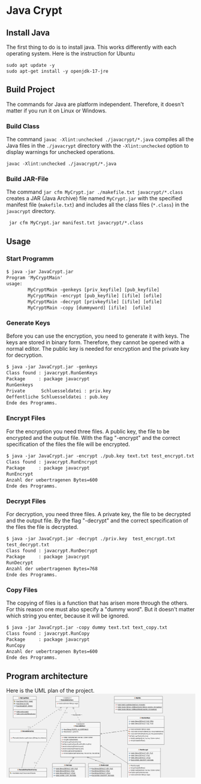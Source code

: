 # Java Crypt


## Install Java
The first thing to do is to install java. This works differently with each operating system. Here is the instruction for Ubuntu
```shell
sudo apt update -y 
sudo apt-get install -y openjdk-17-jre 
```

## Build Project
The commands for Java are platform independent. Therefore, it doesn't matter if you run it on Linux or Windows.

### Build Class
The command ``javac -Xlint:unchecked ./javacrypt/*.java`` compiles all the Java files in the ``./javacrypt`` directory with the ``-Xlint:unchecked`` option to display warnings for unchecked operations.

```shell
javac -Xlint:unchecked ./javacrypt/*.java
```


### Build  JAR-File
The command ``jar cfm MyCrypt.jar ./makefile.txt javacrypt/*.class`` creates a JAR (Java Archive) file named ``MyCrypt.jar`` with the specified manifest file (``makefile.txt``) and includes all the class files (``*.class``) in the ``javacrypt`` directory.

```shell
 jar cfm MyCrypt.jar manifest.txt javacrypt/*.class
```

## Usage

### Start Programm
```shell
$ java -jar JavaCrypt.jar
Program 'MyCryptMain'
usage:
        MyCryptMain -genkeys [priv_keyfile] [pub_keyfile]
        MyCryptMain -encrypt [pub_keyfile] [ifile] [ofile]
        MyCryptMain -decrypt [privkeyfile] [ifile] [ofile]
        MyCryptMain -copy [dummyword] [ifile]  [ofile]
```

### Generate Keys 
Before you can use the encryption, you need to generate it with keys. The keys are stored in binary form. Therefore, they cannot be opened with a normal editor. The public key is needed for encryption and the private key for decryption. 

```shell
$ java -jar JavaCrypt.jar -genkeys
Class found : javacrypt.RunGenKeys
Package     : package javacrypt
RunGenkeys
Private      Schluesseldatei : priv.key
Oeffentliche Schluesseldatei : pub.key
Ende des Programms.
```

### Encrypt Files 
For the encryption you need three files. A public key, the file to be encrypted and the output file. With the flag "-encrypt" and the correct specification of the files the file will be encrypted.
```shell
$ java -jar JavaCrypt.jar -encrypt ./pub.key text.txt test_encrypt.txt
Class found : javacrypt.RunEncrypt
Package     : package javacrypt
RunEncrypt
Anzahl der uebertragenen Bytes=600
Ende des Programms.
```


### Decrypt Files 
For decryption, you need three files. A private key, the file to be decrypted and the output file. By the flag "-decrypt" and the correct specification of the files the file is decrypted. 
```shell
$ java -jar JavaCrypt.jar -decrypt ./priv.key  test_encrypt.txt test_decrypt.txt
Class found : javacrypt.RunDecrypt
Package     : package javacrypt
RunDecrypt
Anzahl der uebertragenen Bytes=768
Ende des Programms.
```


### Copy Files
The copying of files is a function that has arisen more through the others. For this reason one must also specify a "dummy word". But it doesn't matter which string you enter, because it will be ignored. 

```shell
$ java -jar JavaCrypt.jar -copy dummy text.txt text_copy.txt
Class found : javacrypt.RunCopy
Package     : package javacrypt
RunCopy
Anzahl der uebertragenen Bytes=600
Ende des Programms.
```

## Program architecture
Here is the UML plan of the project. 
<img src="./img/UML.png" alt="Java UML">

